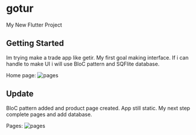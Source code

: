 # gotur

My New Flutter Project

## Getting Started

Im trying make a trade app like getir.
My first goal making interface.
If i can handle to make UI i will use BloC pattern and SQFlite database.

Home page:
![pages](https://i.hizliresim.com/anaf61t.png)


##
## Update

BloC pattern added and product page created.
App still static. My next step complete pages and add database.

Pages:
![pages](https://i.hizliresim.com/ouvd5ha.png)
